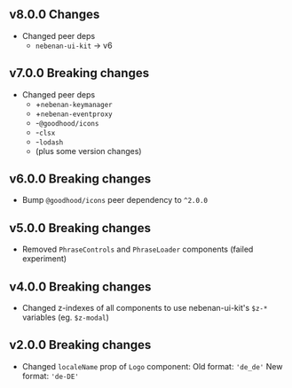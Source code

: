 ## v8.0.0 Changes
- Changed peer deps
  - `nebenan-ui-kit` -> v6

## v7.0.0 Breaking changes

- Changed peer deps
  - +`nebenan-keymanager`
  - +`nebenan-eventproxy`
  - -`@goodhood/icons`
  - -`clsx`
  - -`lodash`
  - (plus some version changes)

## v6.0.0 Breaking changes

- Bump `@goodhood/icons` peer dependency to `^2.0.0`

## v5.0.0 Breaking changes

- Removed `PhraseControls` and `PhraseLoader` components (failed experiment)

## v4.0.0 Breaking changes

- Changed z-indexes of all components to use nebenan-ui-kit's `$z-*` variables (eg. `$z-modal`)

## v2.0.0 Breaking changes

- Changed `localeName` prop of `Logo` component:
  Old format: `'de_de'`
  New format: `'de-DE'`
